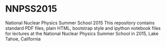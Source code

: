 # NNPSS2015
National Nuclear Physics Summer School 2015
This repository contains standard PDF files, plain HTML, bootstrap style and ipython notebook files for lectures at the National Nuclear Physics Summer School in 2015, Lake Tahoe, California
